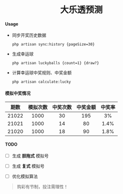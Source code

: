 <h1 align="center">大乐透预测</h1>

#### Usage

- 同步开奖历史数据

  ```shell
  php artisan sync:history {pageSize=30}
  ```


- 生成幸运球

  ```shell
  php artisan luckyballs {count=1} {draw?}
  ```


- 计算幸运球中奖规则、中奖金额

  ```shell
  php artisan calculate:lucky
  ```



#### 模拟中奖情况

| 期数  | 模拟次数 | 中奖次数 | 中奖金额 | 中奖率 |
| :---: | :------: | :------: | :------: | :----: |
| 21022 |   1000   |    30    |   195    |   3%   |
| 21021 |   1000   |    14    |    80    |  1.4%  |
| 21020 |   1000   |    18    |    90    |  1.8%  |



#### TODO

- [ ] 生成 **胆拖式** 模拟号
- [ ] 生成 **复式** 模拟号
- [ ] 优化模拟算法



> 购彩有节制，投注需理性！

